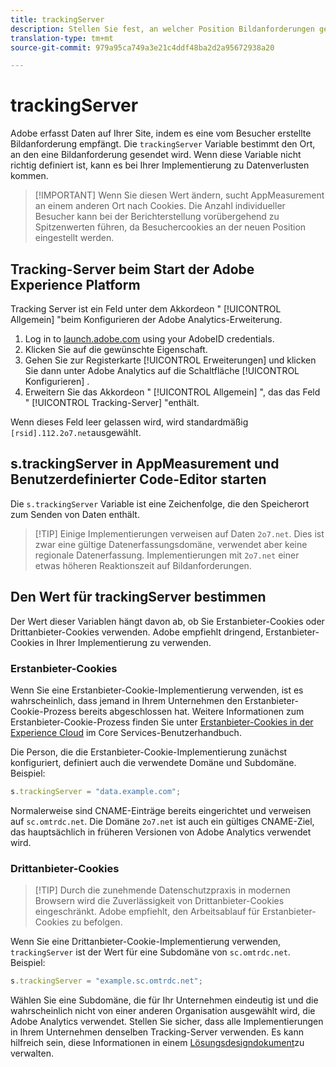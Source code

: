 ```yaml
---
title: trackingServer
description: Stellen Sie fest, an welcher Position Bildanforderungen gesendet werden.
translation-type: tm+mt
source-git-commit: 979a95ca749a3e21c4ddf48ba2d2a95672938a20

---
```



# trackingServer

Adobe erfasst Daten auf Ihrer Site, indem es eine vom Besucher erstellte Bildanforderung empfängt. Die `trackingServer` Variable bestimmt den Ort, an den eine Bildanforderung gesendet wird. Wenn diese Variable nicht richtig definiert ist, kann es bei Ihrer Implementierung zu Datenverlusten kommen.

> [!IMPORTANT] Wenn Sie diesen Wert ändern, sucht AppMeasurement an einem anderen Ort nach Cookies. Die Anzahl individueller Besucher kann bei der Berichterstellung vorübergehend zu Spitzenwerten führen, da Besuchercookies an der neuen Position eingestellt werden.

## Tracking-Server beim Start der Adobe Experience Platform

Tracking Server ist ein Feld unter dem Akkordeon &quot; [!UICONTROL Allgemein] &quot;beim Konfigurieren der Adobe Analytics-Erweiterung.

1. Log in to [launch.adobe.com](https://launch.adobe.com) using your AdobeID credentials.
2. Klicken Sie auf die gewünschte Eigenschaft.
3. Gehen Sie zur Registerkarte [!UICONTROL Erweiterungen] und klicken Sie dann unter Adobe Analytics auf die Schaltfläche [!UICONTROL Konfigurieren] .
4. Erweitern Sie das Akkordeon &quot; [!UICONTROL Allgemein] &quot;, das das Feld &quot; [!UICONTROL Tracking-Server] &quot;enthält.

Wenn dieses Feld leer gelassen wird, wird standardmäßig `[rsid].112.2o7.net`ausgewählt.

## s.trackingServer in AppMeasurement und Benutzerdefinierter Code-Editor starten

Die `s.trackingServer` Variable ist eine Zeichenfolge, die den Speicherort zum Senden von Daten enthält.

> [!TIP] Einige Implementierungen verweisen auf Daten `2o7.net`. Dies ist zwar eine gültige Datenerfassungsdomäne, verwendet aber keine regionale Datenerfassung. Implementierungen mit `2o7.net` einer etwas höheren Reaktionszeit auf Bildanforderungen.

## Den Wert für trackingServer bestimmen

Der Wert dieser Variablen hängt davon ab, ob Sie Erstanbieter-Cookies oder Drittanbieter-Cookies verwenden. Adobe empfiehlt dringend, Erstanbieter-Cookies in Ihrer Implementierung zu verwenden.

### Erstanbieter-Cookies

Wenn Sie eine Erstanbieter-Cookie-Implementierung verwenden, ist es wahrscheinlich, dass jemand in Ihrem Unternehmen den Erstanbieter-Cookie-Prozess bereits abgeschlossen hat. Weitere Informationen zum Erstanbieter-Cookie-Prozess finden Sie unter [Erstanbieter-Cookies in der Experience Cloud](https://docs.adobe.com/content/help/en/core-services/interface/ec-cookies/cookies-first-party.html) im Core Services-Benutzerhandbuch.

Die Person, die die Erstanbieter-Cookie-Implementierung zunächst konfiguriert, definiert auch die verwendete Domäne und Subdomäne. Beispiel:

```js
s.trackingServer = "data.example.com";
```

Normalerweise sind CNAME-Einträge bereits eingerichtet und verweisen auf `sc.omtrdc.net`. Die Domäne `2o7.net` ist auch ein gültiges CNAME-Ziel, das hauptsächlich in früheren Versionen von Adobe Analytics verwendet wird.

### Drittanbieter-Cookies

> [!TIP] Durch die zunehmende Datenschutzpraxis in modernen Browsern wird die Zuverlässigkeit von Drittanbieter-Cookies eingeschränkt. Adobe empfiehlt, den Arbeitsablauf für Erstanbieter-Cookies zu befolgen.

Wenn Sie eine Drittanbieter-Cookie-Implementierung verwenden, `trackingServer` ist der Wert für eine Subdomäne von `sc.omtrdc.net`. Beispiel:

```js
s.trackingServer = "example.sc.omtrdc.net";
```

Wählen Sie eine Subdomäne, die für Ihr Unternehmen eindeutig ist und die wahrscheinlich nicht von einer anderen Organisation ausgewählt wird, die Adobe Analytics verwendet. Stellen Sie sicher, dass alle Implementierungen in Ihrem Unternehmen denselben Tracking-Server verwenden. Es kann hilfreich sein, diese Informationen in einem [Lösungsdesigndokument](../../prepare/solution-design.md)zu verwalten.
